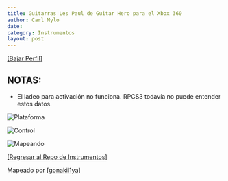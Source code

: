 ```yaml
---
title: Guitarras Les Paul de Guitar Hero para el Xbox 360
author: Carl Mylo
date: 
category: Instrumentos
layout: post
---
```


[[Bajar Perfil]](https://github.com/hmxmilohax/rb3-pc/blob/main/instrument-repo/Xbox%20360%20Guitar%20Hero%20Les%20Paul.7z)

## NOTAS:

* El ladeo para activación no funciona. RPCS3 todavía no puede entender estos datos.


![Plataforma](https://raw.githubusercontent.com/hmxmilohax/rb3-pc/main/assets/images/instruments/360.png "Plataforma") 

![Control](https://raw.githubusercontent.com/hmxmilohax/rb3-pc/main/assets/images/instruments/ghlpcontroller.png "Control") 

![Mapeando](https://raw.githubusercontent.com/hmxmilohax/rb3-pc/main/assets/images/instruments/360ghlpmapping.png "Mapeando") 

[[Regresar al Repo de Instrumentos]](https://hmxmilohax.github.io/rb3-pc/english/instrumentrepo/#instrument-list)


Mapeado por [[gonakil1ya]](https://linktr.ee/Gonakil1ya)